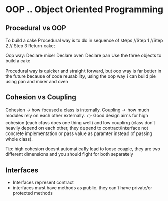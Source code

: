 # OOP .. Object Oriented Programming

## Procedural vs OOP

To build a cake
Procedural way is to do in sequence of steps
//Step 1
//Step 2 
// Step 3
Return cake;

Oop way:
Declare mixer
Declare oven
Declare pan
Use the three objects to build a cake


Procedural way is quicker and straight forward, but oop way is far better in the future because of code reusability, using the oop way i can build pie using pan and mixer and oven


## Cohesion vs Coupling

Cohesion → how focused a class is internally.
Coupling → how much modules rely on each other externally.
👉 Good design aims for high cohesion (each class does one thing well) and low coupling (class don’t heavily depend on each other, they depend to contract/interface not concrete implementation or pass value as paramter instead of passing whole class).

Tip: high cohesion doesnt automatically lead to loose couple, they are two different dimensions and you should fight for both separately


## Interfaces

- Interfaces represent contract 
- interfaces must have methods as public. they can't have private/or protected methods
